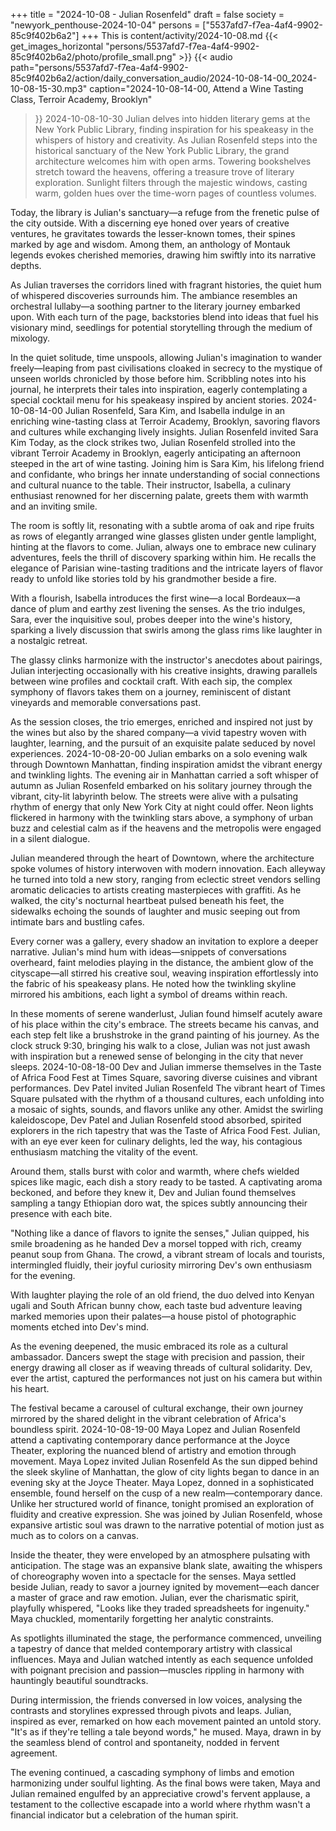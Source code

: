 +++
title = "2024-10-08 - Julian Rosenfeld"
draft = false
society = "newyork_penthouse-2024-10-04"
persons = ["5537afd7-f7ea-4af4-9902-85c9f402b6a2"]
+++
This is content/activity/2024-10-08.md
{{< get_images_horizontal "persons/5537afd7-f7ea-4af4-9902-85c9f402b6a2/photo/profile_small.png" >}}
{{< audio
    path="persons/5537afd7-f7ea-4af4-9902-85c9f402b6a2/action/daily_conversation_audio/2024-10-08-14-00_2024-10-08-15-30.mp3" 
    caption="2024-10-08-14-00, Attend a Wine Tasting Class, Terroir Academy, Brooklyn"
>}}
2024-10-08-10-30
Julian delves into hidden literary gems at the New York Public Library, finding inspiration for his speakeasy in the whispers of history and creativity.
As Julian Rosenfeld steps into the historical sanctuary of the New York Public Library, the grand architecture welcomes him with open arms. Towering bookshelves stretch toward the heavens, offering a treasure trove of literary exploration. Sunlight filters through the majestic windows, casting warm, golden hues over the time-worn pages of countless volumes.

Today, the library is Julian's sanctuary—a refuge from the frenetic pulse of the city outside. With a discerning eye honed over years of creative ventures, he gravitates towards the lesser-known tomes, their spines marked by age and wisdom. Among them, an anthology of Montauk legends evokes cherished memories, drawing him swiftly into its narrative depths.

As Julian traverses the corridors lined with fragrant histories, the quiet hum of whispered discoveries surrounds him. The ambiance resembles an orchestral lullaby—a soothing partner to the literary journey embarked upon. With each turn of the page, backstories blend into ideas that fuel his visionary mind, seedlings for potential storytelling through the medium of mixology.

In the quiet solitude, time unspools, allowing Julian's imagination to wander freely—leaping from past civilisations cloaked in secrecy to the mystique of unseen worlds chronicled by those before him. Scribbling notes into his journal, he interprets their tales into inspiration, eagerly contemplating a special cocktail menu for his speakeasy inspired by ancient stories.
2024-10-08-14-00
Julian Rosenfeld, Sara Kim, and Isabella indulge in an enriching wine-tasting class at Terroir Academy, Brooklyn, savoring flavors and cultures while exchanging lively insights.
Julian Rosenfeld invited Sara Kim
Today, as the clock strikes two, Julian Rosenfeld strolled into the vibrant Terroir Academy in Brooklyn, eagerly anticipating an afternoon steeped in the art of wine tasting. Joining him is Sara Kim, his lifelong friend and confidante, who brings her innate understanding of social connections and cultural nuance to the table. Their instructor, Isabella, a culinary enthusiast renowned for her discerning palate, greets them with warmth and an inviting smile.

The room is softly lit, resonating with a subtle aroma of oak and ripe fruits as rows of elegantly arranged wine glasses glisten under gentle lamplight, hinting at the flavors to come. Julian, always one to embrace new culinary adventures, feels the thrill of discovery sparking within him. He recalls the elegance of Parisian wine-tasting traditions and the intricate layers of flavor ready to unfold like stories told by his grandmother beside a fire.

With a flourish, Isabella introduces the first wine—a local Bordeaux—a dance of plum and earthy zest livening the senses. As the trio indulges, Sara, ever the inquisitive soul, probes deeper into the wine's history, sparking a lively discussion that swirls among the glass rims like laughter in a nostalgic retreat.

The glassy clinks harmonize with the instructor's anecdotes about pairings, Julian interjecting occasionally with his creative insights, drawing parallels between wine profiles and cocktail craft. With each sip, the complex symphony of flavors takes them on a journey, reminiscent of distant vineyards and memorable conversations past.

As the session closes, the trio emerges, enriched and inspired not just by the wines but also by the shared company—a vivid tapestry woven with laughter, learning, and the pursuit of an exquisite palate seduced by novel experiences.
2024-10-08-20-00
Julian embarks on a solo evening walk through Downtown Manhattan, finding inspiration amidst the vibrant energy and twinkling lights.
The evening air in Manhattan carried a soft whisper of autumn as Julian Rosenfeld embarked on his solitary journey through the vibrant, city-lit labyrinth below. The streets were alive with a pulsating rhythm of energy that only New York City at night could offer. Neon lights flickered in harmony with the twinkling stars above, a symphony of urban buzz and celestial calm as if the heavens and the metropolis were engaged in a silent dialogue.

Julian meandered through the heart of Downtown, where the architecture spoke volumes of history interwoven with modern innovation. Each alleyway he turned into told a new story, ranging from eclectic street vendors selling aromatic delicacies to artists creating masterpieces with graffiti. As he walked, the city's nocturnal heartbeat pulsed beneath his feet, the sidewalks echoing the sounds of laughter and music seeping out from intimate bars and bustling cafes.

Every corner was a gallery, every shadow an invitation to explore a deeper narrative. Julian's mind hum with ideas—snippets of conversations overheard, faint melodies playing in the distance, the ambient glow of the cityscape—all stirred his creative soul, weaving inspiration effortlessly into the fabric of his speakeasy plans. He noted how the twinkling skyline mirrored his ambitions, each light a symbol of dreams within reach.

In these moments of serene wanderlust, Julian found himself acutely aware of his place within the city's embrace. The streets became his canvas, and each step felt like a brushstroke in the grand painting of his journey. As the clock struck 9:30, bringing his walk to a close, Julian was not just awash with inspiration but a renewed sense of belonging in the city that never sleeps.
2024-10-08-18-00
Dev and Julian immerse themselves in the Taste of Africa Food Fest at Times Square, savoring diverse cuisines and vibrant performances.
Dev Patel invited Julian Rosenfeld
The vibrant heart of Times Square pulsated with the rhythm of a thousand cultures, each unfolding into a mosaic of sights, sounds, and flavors unlike any other. Amidst the swirling kaleidoscope, Dev Patel and Julian Rosenfeld stood absorbed, spirited explorers in the rich tapestry that was the Taste of Africa Food Fest. Julian, with an eye ever keen for culinary delights, led the way, his contagious enthusiasm matching the vitality of the event.

Around them, stalls burst with color and warmth, where chefs wielded spices like magic, each dish a story ready to be tasted. A captivating aroma beckoned, and before they knew it, Dev and Julian found themselves sampling a tangy Ethiopian doro wat, the spices subtly announcing their presence with each bite.

"Nothing like a dance of flavors to ignite the senses," Julian quipped, his smile broadening as he handed Dev a morsel topped with rich, creamy peanut soup from Ghana. The crowd, a vibrant stream of locals and tourists, intermingled fluidly, their joyful curiosity mirroring Dev's own enthusiasm for the evening.

With laughter playing the role of an old friend, the duo delved into Kenyan ugali and South African bunny chow, each taste bud adventure leaving marked memories upon their palates—a house pistol of photographic moments etched into Dev's mind.

As the evening deepened, the music embraced its role as a cultural ambassador. Dancers swept the stage with precision and passion, their energy drawing all closer as if weaving threads of cultural solidarity. Dev, ever the artist, captured the performances not just on his camera but within his heart.

The festival became a carousel of cultural exchange, their own journey mirrored by the shared delight in the vibrant celebration of Africa's boundless spirit.
2024-10-08-19-00
Maya Lopez and Julian Rosenfeld attend a captivating contemporary dance performance at the Joyce Theater, exploring the nuanced blend of artistry and emotion through movement.
Maya Lopez invited Julian Rosenfeld
As the sun dipped behind the sleek skyline of Manhattan, the glow of city lights began to dance in an evening sky at the Joyce Theater. Maya Lopez, donned in a sophisticated ensemble, found herself on the cusp of a new realm—contemporary dance. Unlike her structured world of finance, tonight promised an exploration of fluidity and creative expression. She was joined by Julian Rosenfeld, whose expansive artistic soul was drawn to the narrative potential of motion just as much as to colors on a canvas. 

Inside the theater, they were enveloped by an atmosphere pulsating with anticipation. The stage was an expansive blank slate, awaiting the whispers of choreography woven into a spectacle for the senses. Maya settled beside Julian, ready to savor a journey ignited by movement—each dancer a master of grace and raw emotion. Julian, ever the charismatic spirit, playfully whispered, "Looks like they traded spreadsheets for ingenuity." Maya chuckled, momentarily forgetting her analytic constraints.

As spotlights illuminated the stage, the performance commenced, unveiling a tapestry of dance that melded contemporary artistry with classical influences. Maya and Julian watched intently as each sequence unfolded with poignant precision and passion—muscles rippling in harmony with hauntingly beautiful soundtracks.

During intermission, the friends conversed in low voices, analysing the contrasts and storylines expressed through pivots and leaps. Julian, inspired as ever, remarked on how each movement painted an untold story. "It's as if they're telling a tale beyond words," he mused. Maya, drawn in by the seamless blend of control and spontaneity, nodded in fervent agreement.

The evening continued, a cascading symphony of limbs and emotion harmonizing under soulful lighting. As the final bows were taken, Maya and Julian remained engulfed by an appreciative crowd's fervent applause, a testament to the collective escapade into a world where rhythm wasn't a financial indicator but a celebration of the human spirit.
